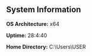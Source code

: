 ## System Information

**OS Architecture:** x64

**Uptime:** 28:4:40

**Home Directory:** C:\Users\USER
